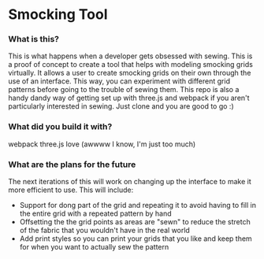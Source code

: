 # Smocking Tool

### What is this?

This is what happens when a developer gets obsessed with sewing. This is a proof of concept to create a tool that helps with modeling smocking grids virtually. It allows a user to create smocking grids on their own through the use of an interface. This way, you can experiment with different grid patterns before going to the trouble of sewing them. This repo is also a handy dandy way of getting set up with three.js and webpack if you aren't particularly interested in sewing. Just clone and you are good to go :)

### What did you build it with?

webpack
three.js
love (awwww I know, I'm just too much)

### What are the plans for the future
The next iterations of this will work on changing up the interface to make it more efficient to use. This will include:

* Support for dong part of the grid and repeating it to avoid having to fill in the entire grid with a repeated pattern by hand
* Offsetting the the grid points as areas are "sewn" to reduce the stretch of the fabric that you wouldn't have in the real world
* Add print styles so you can print your grids that you like and keep them for when you want to actually sew the pattern
